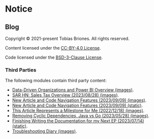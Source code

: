 # Notice

## Blog

Copyright © 2021-present Tobias Briones. All rights reserved.

Content licensed under the [CC-BY-4.0 License](LICENSE-CC).

Code licensed under the [BSD-3-Clause License](LICENSE-BSD).

### Third Parties

The following modules contain third party content:

- [Data-Driven Organizations and Power BI Overview (images)](ds/ddo-and-power-bi-overview/images/notice.md).
- [SAR HN: Sales Tax Overview (2023/08/28) (images)](entrepreneurship/hn/sar/tax/sar-hn-_-sales-tax-overview-2023-08-28/images/notice.md).
- [New Article and Code Navigation Features (2023/09/09) (images)](mathswe/eng/uiux/platform/feat/new-article-and-code-navigation-features-2023-09-09/images/notice.md).
- [New Article and Code Navigation Features (2023/09/09) (static)](mathswe/eng/uiux/platform/feat/new-article-and-code-navigation-features-2023-09-09/static/notice.md).
- [This Article Represents a Milestone for Me (2022/12/18) (images)](philosophy/experience/this-article-represents-a-milestone-for-me-2022-12-18/images/notice.md).
- [Removing Cyclic Dependencies, Java vs Go (2023/05/28) (images)](swe/design/cs/module/graph/removing-cyclic-dependencies--_--java-vs-go-2023-05-28/images/notice.md).
- [Finishing Writing the Documentation for my Next EP (2023/07/14) (static)](swe/dev/docs/building-slides-from-screenshots-app-in-javafx/finishing-writing-the-documentation-for-my-next-ep-2023-07-14/static/notice.md).
- [Troubleshooting Diary (images)](swe/diary/troubleshooting/troubleshooting-diary/images/notice.md).

